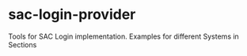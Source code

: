 # sac-login-provider
Tools for SAC Login implementation.
Examples for different Systems in Sections
